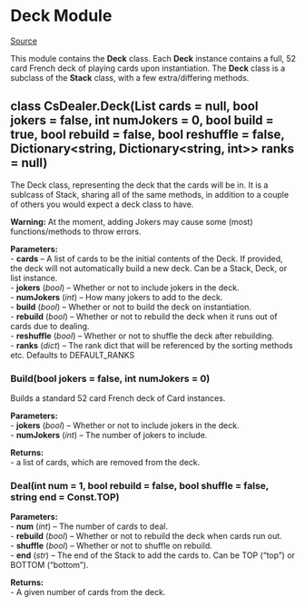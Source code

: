 # Deck Module

[Source](https://github.com/AaronL87/CsDealer/blob/master/CsDealer/Deck.cs)

This module contains the **Deck** class. Each **Deck** instance contains a full, 52 card French deck of playing cards upon instantiation. The **Deck** class is a subclass of the **Stack** class, with a few extra/differing methods.

## class CsDealer.Deck(List<Card> cards = null, bool jokers = false, int numJokers = 0, bool  build  =  true, bool  rebuild  =  false, bool  reshuffle  =  false, Dictionary<string, Dictionary<string, int>> ranks  =  null)

The Deck class, representing the deck that the cards will be in. It is a sublcass of Stack, sharing all of the same methods, in addition to a couple of others you would expect a deck class to have.

**Warning:**
At the moment, adding Jokers may cause some (most) functions/methods to throw errors.

**Parameters:**<br>\-   **cards**  – A list of cards to be the initial contents of the Deck. If provided, the deck will not automatically build a new deck. Can be a  Stack,  Deck, or  list  instance.<br>\-   **jokers**  (_bool_) – Whether or not to include jokers in the deck.<br>\-   **numJokers**  (_int_) – How many jokers to add to the deck.<br>\-   **build**  (_bool_) – Whether or not to build the deck on instantiation.<br>\-   **rebuild**  (_bool_) – Whether or not to rebuild the deck when it runs out of cards due to dealing.<br>\-   **reshuffle**  (_bool_) – Whether or not to shuffle the deck after rebuilding.<br>\-   **ranks**  (_dict_) – The rank dict that will be referenced by the sorting methods etc. Defaults to  DEFAULT_RANKS

### Build(bool  jokers  =  false, int  numJokers  =  0)

Builds a standard 52 card French deck of Card instances.

**Parameters:**<br>\-   **jokers**  (_bool_) – Whether or not to include jokers in the deck.<br>\-   **numJokers**  (_int_) – The number of jokers to include.

**Returns:**<br>\-   a list of cards, which are removed from the deck.

### Deal(int num = 1, bool rebuild = false, bool shuffle = false, string end = Const.TOP)

**Parameters:**<br>\-   **num**  (_int_) – The number of cards to deal.<br>\-   **rebuild**  (_bool_) – Whether or not to rebuild the deck when cards run out.<br>\-   **shuffle**  (_bool_) – Whether or not to shuffle on rebuild.<br>\-   **end**  (_str_) – The end of the  Stack  to add the cards to. Can be  TOP  (“top”) or  BOTTOM  (“bottom”).

**Returns:**<br>\-   A given number of cards from the deck.
